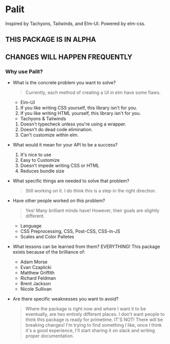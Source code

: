 # Palit
Inspired by Tachyons, Tailwinds, and Elm-UI. Powered by elm-css.


## THIS PACKAGE IS IN ALPHA
## CHANGES WILL HAPPEN FREQUENTLY

### Why use Palit?
- What is the concrete problem you want to solve?
  > Currently, each method of creating a UI in elm have some flaws.
  
  - Elm-UI
   1) If you like writing CSS yourself, this library isn't for you.
   2) If you like writing HTML yourself, this library isn't for you.
   
  - Tachyons & Tailwinds
   1) Doesn't typecheck unless you're using a wrapper.
   2) Doesn't do dead code elimination.
   3) Can't customize within elm.
  
- What would it mean for your API to be a success?
  1) It's nice to use
  2) Easy to Customize
  3) Doesn't impede writing CSS or HTML
  4) Reduces bundle size
  
- What specific things are needed to solve that problem?
  > Still working on it. I do think this is a step in the right direction.

- Have other people worked on this problem? 
  >Yes! Many brilliant minds have! However, their goals are slightly different.
  - Language
  - CSS Preprocessing, CSS, Post-CSS, CSS-in-JS
  - Scales and Color Palletes

- What lessons can be learned from them? 
  EVERYTHING! This package exists because of the brilliance of:
  - Adam Morse
  - Evan Czaplicki
  - Matthew Griffith
  - Richard Feldman
  - Brent Jackson
  - Nicole Sullivan

- Are there specific weaknesses you want to avoid?
  > Where the package is right now and where I want it to be eventually, are two entirely different places. I don't want people to think this package is ready for primetime. IT'S NOT! There will be breaking changes! I'm trying to find something I like, once I think it's a good experience, I'll start sharing it on slack and writing proper documentation.
